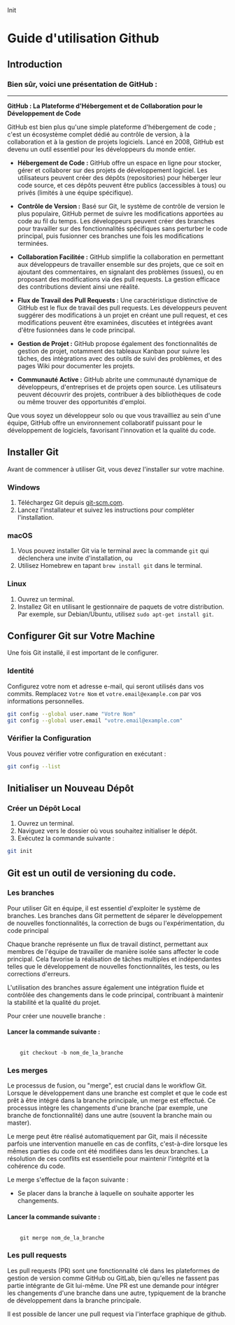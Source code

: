 Init
# Guide d'utilisation Github 
## Introduction 
### Bien sûr, voici une présentation de GitHub :

---

**GitHub : La Plateforme d'Hébergement et de Collaboration pour le Développement de Code**

GitHub est bien plus qu'une simple plateforme d'hébergement de code ; c'est un écosystème complet dédié au contrôle de version, à la collaboration et à la gestion de projets logiciels. Lancé en 2008, GitHub est devenu un outil essentiel pour les développeurs du monde entier.

* **Hébergement de Code :** GitHub offre un espace en ligne pour stocker, gérer et collaborer sur des projets de développement logiciel. Les utilisateurs peuvent créer des dépôts (repositories) pour héberger leur code source, et ces dépôts peuvent être publics (accessibles à tous) ou privés (limités à une équipe spécifique).

* **Contrôle de Version :** Basé sur Git, le système de contrôle de version le plus populaire, GitHub permet de suivre les modifications apportées au code au fil du temps. Les développeurs peuvent créer des branches pour travailler sur des fonctionnalités spécifiques sans perturber le code principal, puis fusionner ces branches une fois les modifications terminées.

* **Collaboration Facilitée :** GitHub simplifie la collaboration en permettant aux développeurs de travailler ensemble sur des projets, que ce soit en ajoutant des commentaires, en signalant des problèmes (issues), ou en proposant des modifications via des pull requests. La gestion efficace des contributions devient ainsi une réalité.

* **Flux de Travail des Pull Requests :** Une caractéristique distinctive de GitHub est le flux de travail des pull requests. Les développeurs peuvent suggérer des modifications à un projet en créant une pull request, et ces modifications peuvent être examinées, discutées et intégrées avant d'être fusionnées dans le code principal.

* **Gestion de Projet :** GitHub propose également des fonctionnalités de gestion de projet, notamment des tableaux Kanban pour suivre les tâches, des intégrations avec des outils de suivi des problèmes, et des pages Wiki pour documenter les projets.

* **Communauté Active :** GitHub abrite une communauté dynamique de développeurs, d'entreprises et de projets open source. Les utilisateurs peuvent découvrir des projets, contribuer à des bibliothèques de code ou même trouver des opportunités d'emploi.

Que vous soyez un développeur solo ou que vous travailliez au sein d'une équipe, GitHub offre un environnement collaboratif puissant pour le développement de logiciels, favorisant l'innovation et la qualité du code.

## Installer Git

Avant de commencer à utiliser Git, vous devez l'installer sur votre machine.

### Windows
1. Téléchargez Git depuis [git-scm.com](https://git-scm.com/download/win).
2. Lancez l'installateur et suivez les instructions pour compléter l'installation.

### macOS
1. Vous pouvez installer Git via le terminal avec la commande `git` qui déclenchera une invite d'installation, ou
2. Utilisez Homebrew en tapant `brew install git` dans le terminal.

### Linux
1. Ouvrez un terminal.
2. Installez Git en utilisant le gestionnaire de paquets de votre distribution. Par exemple, sur Debian/Ubuntu, utilisez `sudo apt-get install git`.

## Configurer Git sur Votre Machine

Une fois Git installé, il est important de le configurer.

### Identité
Configurez votre nom et adresse e-mail, qui seront utilisés dans vos commits. Remplacez `Votre Nom` et `votre.email@example.com` par vos informations personnelles.

```bash
git config --global user.name "Votre Nom"
git config --global user.email "votre.email@example.com"
```
### Vérifier la Configuration

Vous pouvez vérifier votre configuration en exécutant :

```bash
git config --list
```

## Initialiser un Nouveau Dépôt

### Créer un Dépôt Local
1. Ouvrez un terminal.
2. Naviguez vers le dossier où vous souhaitez initialiser le dépôt.
3. Exécutez la commande suivante :

```bash
git init
```

## Git est un outil de versioning du code.


### Les branches

Pour utiliser Git en équipe, il est essentiel d'exploiter le système de 
branches. Les branches dans Git permettent de séparer le développement de nouvelles fonctionnalités, la correction de bugs ou l'expérimentation, du code principal 

Chaque branche représente un flux de travail distinct, permettant aux membres de l'équipe de travailler de manière isolée sans affecter le code principal. Cela favorise la réalisation de tâches multiples et indépendantes telles que le développement de nouvelles fonctionnalités, les tests, ou les corrections d'erreurs.

L'utilisation des branches assure également une intégration fluide et contrôlée des changements dans le code principal, contribuant à maintenir la stabilité et la qualité du projet.

Pour créer une nouvelle branche : 

#### Lancer la commande suivante : 

```feature

    git checkout -b nom_de_la_branche

```

### Les merges

Le processus de fusion, ou "merge", est crucial dans le workflow Git. Lorsque le développement dans une branche est complet et que le code est prêt à être intégré dans la branche principale, un merge est effectué. Ce processus intègre les changements d'une branche (par exemple, une branche de fonctionnalité) dans une autre (souvent la branche main ou master).

Le merge peut être réalisé automatiquement par Git, mais il nécessite parfois une intervention manuelle en cas de conflits, c'est-à-dire lorsque les mêmes parties du code ont été modifiées dans les deux branches. La résolution de ces conflits est essentielle pour maintenir l'intégrité et la cohérence du code.

Le merge s'effectue de la façon suivante : 

- Se placer dans la branche à laquelle on souhaite apporter les changements.

#### Lancer la commande suivante : 

```feature

    git merge nom_de_la_branche

```

### Les pull requests

Les pull requests (PR) sont une fonctionnalité clé dans les plateformes de gestion de version comme GitHub ou GitLab, bien qu'elles ne fassent pas partie intégrante de Git lui-même. Une PR est une demande pour intégrer les changements d'une branche dans une autre, typiquement de la branche de développement dans la branche principale.

Il est possible de lancer une pull request via l'interface graphique de github. 